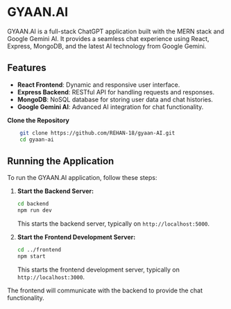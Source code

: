 # GYAAN.AI

GYAAN.AI is a full-stack ChatGPT application built with the MERN stack and Google Gemini AI. It provides a seamless chat experience using React, Express, MongoDB, and the latest AI technology from Google Gemini.

## Features

- **React Frontend**: Dynamic and responsive user interface.
- **Express Backend**: RESTful API for handling requests and responses.
- **MongoDB**: NoSQL database for storing user data and chat histories.
- **Google Gemini AI**: Advanced AI integration for chat functionality.

 **Clone the Repository**

```bash
    git clone https://github.com/REHAN-18/gyaan-AI.git
    cd gyaan-ai
```


## Running the Application

To run the GYAAN.AI application, follow these steps:

1. **Start the Backend Server:**

    ```bash
    cd backend
    npm run dev
    ```

    This starts the backend server, typically on `http://localhost:5000`.

2. **Start the Frontend Development Server:**

    ```bash
    cd ../frontend
    npm start
    ```

    This starts the frontend development server, typically on `http://localhost:3000`.

The frontend will communicate with the backend to provide the chat functionality.
